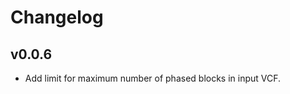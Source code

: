 Changelog
==========

<!--
Newest changes should be on top.

This document is user facing. Please word the changes in such a way
that users understand how the changes affect the new version.
-->

v0.0.6
---------------------------
+ Add limit for maximum number of phased blocks in input VCF.
